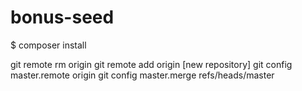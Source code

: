 # bonus-seed
$ composer install

git remote rm origin
git remote add origin [new repository]
git config master.remote origin
git config master.merge refs/heads/master
